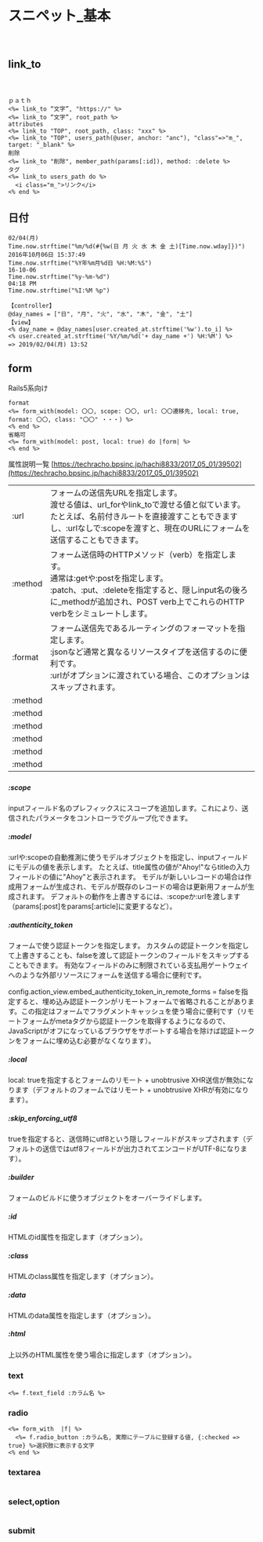 
　  
　  
# スニペット_基本
　  
## link_to
　  
```
ｐａｔｈ
<%= link_to “文字”, "https://" %>
<%= link_to “文字”, root_path %>
attributes
<%= link_to "TOP", root_path, class: "xxx" %>
<%= link_to "TOP", users_path(@user, anchor: "anc"), "class"=>"m_", target: "_blank" %>
削除
<%= link_to "削除", member_path(params[:id]), method: :delete %>
タグ
<%= link_to users_path do %>
  <i class="m_">リンク</i>
<% end %>
```

## 日付

```
02/04(月)
Time.now.strftime("%m/%d(#{%w(日 月 火 水 木 金 土)[Time.now.wday]})")
2016年10月06日 15:37:49
Time.now.strftime("%Y年%m月%d日 %H:%M:%S")
16-10-06
Time.now.strftime("%y-%m-%d")
04:18 PM
Time.now.strftime("%I:%M %p")
```

```
【controller】
@day_names = ["日", "月", "火", "水", "木", "金", "土"]
【view】
<% day_name = @day_names[user.created_at.strftime('%w').to_i] %>
<% user.created_at.strftime('%Y/%m/%d('+ day_name +') %H:%M') %>
=> 2019/02/04(月) 13:52
```

## form

Rails5系向け

```
format
<%= form_with(model: 〇〇, scope: 〇〇, url: 〇〇遷移先, local: true, format: 〇〇, class: "〇〇" ・・・) %>
<% end %>
省略可
<%= form_with(model: post, local: true) do |form| %>
<% end %>
```

属性説明一覧 [https://techracho.bpsinc.jp/hachi8833/2017_05_01/39502](https://techracho.bpsinc.jp/hachi8833/2017_05_01/39502)

|         |      |
| ------- | ---- |
| :url    | フォームの送信先URLを指定します。<br>渡せる値は、url_forやlink_toで渡せる値と似ています。たとえば、名前付きルートを直接渡すこともできますし、:urlなしで:scopeを渡すと、現在のURLにフォームを送信することもできます。  |
| :method | フォーム送信時のHTTPメソッド（verb）を指定します。<br>通常は:getや:postを指定します。<br>:patch、:put、:deleteを指定すると、隠しinput名の後ろに_methodが追加され、POST verb上でこれらのHTTP verbをシミュレートします。  |
| :format  | フォーム送信先であるルーティングのフォーマットを指定します。<br>:jsonなど通常と異なるリソースタイプを送信するのに便利です。<br>:urlがオプションに渡されている場合、このオプションはスキップされます。 |
|  :method  |   |
|  :method  |   |
|  :method  |   |
|  :method  |   |
|  :method  |   |
|  :method  |   |



##### 


##### :scope
inputフィールド名のプレフィックスにスコープを追加します。これにより、送信されたパラメータをコントローラでグループ化できます。

##### :model
:urlや:scopeの自動推測に使うモデルオブジェクトを指定し、inputフィールドにモデルの値を表示します。
たとえば、title属性の値が"Ahoy!"ならtitleの入力フィールドの値に"Ahoy"と表示されます。
モデルが新しいレコードの場合は作成用フォームが生成され、モデルが既存のレコードの場合は更新用フォームが生成されます。
デフォルトの動作を上書きするには、:scopeか:urlを渡します（params[:post]をparams[:article]に変更するなど）。

##### :authenticity_token
フォームで使う認証トークンを指定します。
カスタムの認証トークンを指定して上書きすることも、falseを渡して認証トークンのフィールドをスキップすることもできます。
有効なフィールドのみに制限されている支払用ゲートウェイへのような外部リソースにフォームを送信する場合に便利です。

config.action_view.embed_authenticity_token_in_remote_forms = falseを指定すると、埋め込み認証トークンがリモートフォームで省略されることがあります。この指定はフォームでフラグメントキャッシュを使う場合に便利です（リモートフォームがmetaタグから認証トークンを取得するようになるので、JavaScriptがオフになっているブラウザをサポートする場合を除けば認証トークンをフォームに埋め込む必要がなくなります）。

##### :local
local: trueを指定するとフォームのリモート + unobtrusive XHR送信が無効になります（デフォルトのフォームではリモート + unobtrusive XHRが有効になります）。

##### :skip_enforcing_utf8
trueを指定すると、送信時にutf8という隠しフィールドがスキップされます（デフォルトの送信ではutf8フィールドが出力されてエンコードがUTF-8になります）。

##### :builder
フォームのビルドに使うオブジェクトをオーバーライドします。

##### :id
HTMLのid属性を指定します（オプション）。

##### :class
HTMLのclass属性を指定します（オプション）。

##### :data
HTMLのdata属性を指定します（オプション）。

##### :html
上以外のHTML属性を使う場合に指定します（オプション）。



### text

```
<%= f.text_field :カラム名 %>
```

### radio

```
<%= form_with  |f| %>
  <%= f.radio_button :カラム名, 実際にテーブルに登録する値, {:checked => true} %>選択肢に表示する文字
<% end %>
```

### textarea

```
```

### select,option

```
```

### submit

```
```


